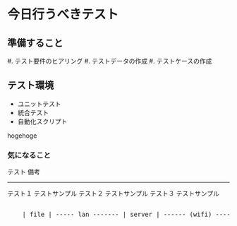 今日行うべきテスト
===============

準備すること
----------
#. テスト要件のヒアリング
#. テストデータの作成
#. テストケースの作成

テスト環境
---------
* ユニットテスト
* 統合テスト
* 自動化スクリプト

hogehoge

### 気になること ###

テスト  備考
------ ----- 
テスト１ テストサンプル
テスト２ テストサンプル
テスト３ テストサンプル

<pre>

    | file | ----- lan ------- | server | ------ (wifi) -------- | client | 

</pre>
